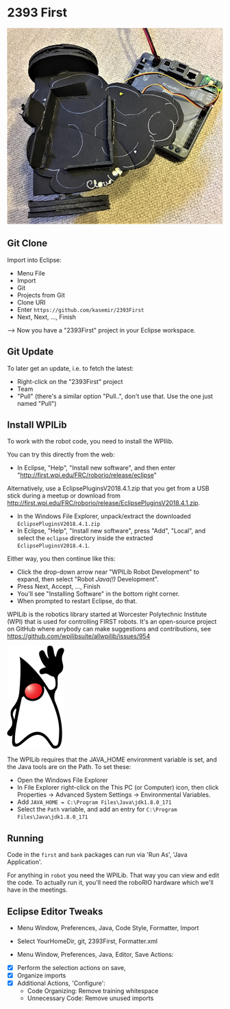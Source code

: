 2393 First
==========

![Simple Robot](blacky.jpg)

Git Clone
---------

Import into Eclipse:
 * Menu File
 * Import
 * Git
 * Projects from Git
 * Clone URI
 * Enter `https://github.com/kasemir/2393First`
 * Next, Next, ..., Finish
 
--> Now you have a "2393First" project in your Eclipse workspace.


Git Update
----------

To later get an update, i.e. to fetch the latest:
 * Right-click on the "2393First" project
 * Team
 * "Pull" (there's a similar option "Pull..", don't use that. Use the one just named "Pull")


Install WPILib
--------------

To work with the robot code, you need to install the WPIlib.

You can try this directly from the web:

 * In Eclipse, "Help", "Install new software", and then enter
   "http://first.wpi.edu/FRC/roborio/release/eclipse"


Alternatively, use a EclipsePluginsV2018.4.1.zip that you get
from a USB stick during a meetup or download from
http://first.wpi.edu/FRC/roborio/release/EclipsePluginsV2018.4.1.zip.

 * In the Windows File Explorer, unpack/extract the downloaded `EclipsePluginsV2018.4.1.zip`
 * In Eclipse, "Help", "Install new software", press "Add", "Local",
   and select the `eclipse` directory inside the extracted `EclipsePluginsV2018.4.1`.


Either way, you then continue like this:

 * Click the drop-down arrow near "WPILib Robot Development" to expand, then select "Robot _Java(!)_ Development".
 * Press Next, Accept, ..., Finish
 * You'll see "Installing Software" in the bottom right corner.
 * When prompted to restart Eclipse, do that.

WPILib is the robotics library started at Worcester Polytechnic Institute (WPI)
that is used for controlling FIRST robots.
It's an open-source project on GitHub where anybody can
make suggestions and contributions,
see https://github.com/wpilibsuite/allwpilib/issues/954

![Java Duke](duke.png)

The WPILib requires that the JAVA_HOME environment variable is set,
and the Java tools are on the Path.
To set these:

 * Open the Windows File Explorer
 * In File Explorer right-click on the This PC (or Computer) icon,
   then click Properties -> Advanced System Settings -> Environmental Variables.
 * Add
   `JAVA_HOME = C:\Program Files\Java\jdk1.8.0_171`
 * Select the `Path` variable, and add an entry for `C:\Program Files\Java\jdk1.8.0_171`


Running
-------

Code in the `first` and `bank` packages can run via 'Run As', 'Java Application'.

For anything in `robot` you need the WPILib. That way you can view and edit the code.
To actually run it, you'll need the roboRIO hardware which we'll have in the meetings.


Eclipse Editor Tweaks
---------------------

 * Menu Window, Preferences, Java, Code Style, Formatter, Import
 * Select YourHomeDir, git, 2393First, Formatter.xml


 * Menu Window, Preferences, Java, Editor, Save Actions:
 * [x] Perform the selection actions on save,
 * [x] Organize imports
 * [x] Additional Actions, 'Configure':
     * Code Organizing: Remove training whitespace
     * Unnecessary Code: Remove unused imports

